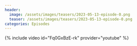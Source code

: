 ```yaml
---
header:
  image: /assets/images/teasers/2023-05-13-episode-0.png
  teaser: /assets/images/teasers/2023-05-13-episode-0.png
categories: Episodes
---
```


{% include video id="Fq0GxBzE-rk" provider="youtube" %}
